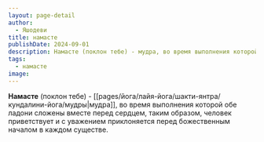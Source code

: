 ```yaml
---
layout: page-detail
author:
  - Яшодеви
title: намасте
publishDate: 2024-09-01
description: Намасте (поклон тебе) - мудра, во время выполнения которой обе ладони сложены вместе перед сердцем, таким образом, человек приветствует и с уважением приклоняется перед божественным началом в каждом существе.
tags:
  - намасте
image:
---
```

**Намасте** (поклон тебе) - [[pages/йога/лайя-йога/шакти-янтра/кундалини-йога/мудры|мудра]], во время выполнения которой обе ладони сложены вместе перед сердцем, таким образом, человек приветствует и с уважением приклоняется перед божественным началом в каждом существе.

